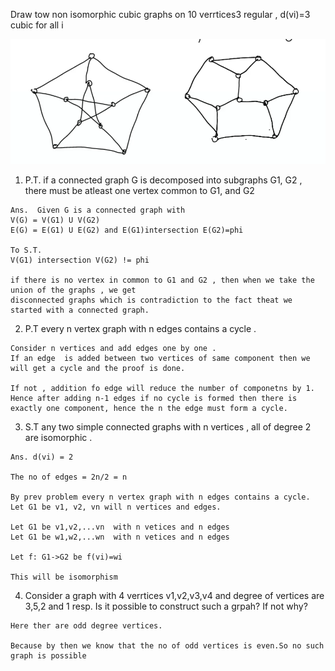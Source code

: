Draw tow non isomorphic cubic graphs on 10 verrtices3 regular , d(vi)=3 cubic for all i

![nonIso3regularGraph](./img/nonIso3regularGraph.png)

1. P.T. if a  connected graph G is decomposed into subgraphs  G1, G2 , there must be atleast one vertex common to G1, and G2
```
Ans.  Given G is a connected graph with 
V(G) = V(G1) U V(G2)
E(G) = E(G1) U E(G2) and E(G1)intersection E(G2)=phi

To S.T.
V(G1) intersection V(G2) != phi

if there is no vertex in common to G1 and G2 , then when we take the union of the graphs , we get
disconnected graphs which is contradiction to the fact theat we started with a connected graph.
```

2. P.T every n vertex graph with n edges contains a cycle .

```
Consider n vertices and add edges one by one .
If an edge  is added between two vertices of same component then we will get a cycle and the proof is done. 

If not , addition fo edge will reduce the number of componetns by 1. 
Hence after adding n-1 edges if no cycle is formed then there is exactly one component, hence the n the edge must form a cycle.

```

3. S.T any two simple connected graphs with n vertices , all of degree 2 are isomorphic . 
```
Ans. d(vi) = 2 

The no of edges = 2n/2 = n

By prev problem every n vertex graph with n edges contains a cycle. Let G1 be v1, v2, vn will n vertices and edges.

Let G1 be v1,v2,...vn  with n vetices and n edges
Let G1 be w1,w2,...wn  with n vetices and n edges

Let f: G1->G2 be f(vi)=wi

This will be isomorphism
```

4. Consider a graph with 4 verrtices v1,v2,v3,v4 and degree of vertices are 3,5,2 and 1 resp. Is it possible to construct such a grpah? If not why?

```
Here ther are odd degree vertices.

Because by then we know that the no of odd vertices is even.So no such graph is possible


```





